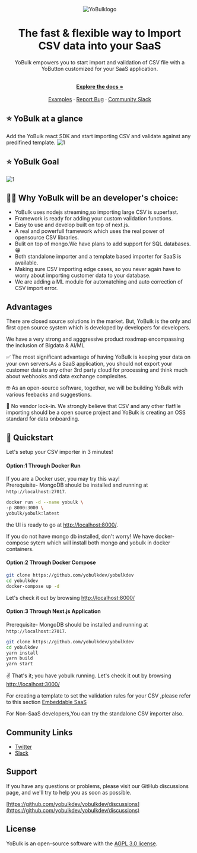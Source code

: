 <div align="center">
  
  ![YoBulklogo](https://user-images.githubusercontent.com/118799976/205481338-370fb73e-d266-499a-bd49-a9c7d54e514a.png)

</div>

<h1 align="center">The fast & flexible way to Import CSV data into your SaaS</h1>

<div align="center">
YoBulk empowers you to start import and validation of CSV file with a YoButton customized for your SaaS application.
</div>

<p align="center">
    <br />
    <a href="https://doc.yobulk.dev" rel="dofollow"><strong>Explore the docs »</strong></a>
    <br />

  <br/>
    <a href="https://doc.yobulk.dev/GetStarted/Demo">Examples</a>
    ·
    <a href="https://github.com/yobulkdev/yobulkdev/issues">Report Bug</a>
    ·
    <a href="https://join.slack.com/t/yobulkdev/shared_invite/zt-1kiutrmhx-6z_Mvq17dW0pPYePrwPocg">Community Slack</a>
</p>

## ⭐ YoBulk at a glance

Add the YoBulk react SDK and start importing CSV and validate against any predifined template.
![1](https://user-images.githubusercontent.com/18412631/202904050-ace18551-3305-4258-8e9d-46afbbdc9cb7.png)

## ⭐ YoBulk Goal

![1](https://user-images.githubusercontent.com/18412631/202903374-33995143-800b-4fa1-86ed-32803bf1eaf3.png)

## 💪💪 Why YoBulk will be an developer's choice:

- YoBulk uses nodejs streaming,so importing large CSV is superfast.
- Framework is ready for adding your custom validation functions.
- Easy to use and develop built on top of next.js.
- A real and powerfull framework which uses the real power of opensource CSV libraries.
- Bulit on top of mongo.We have plans to add support for SQL databases.😁
- Both standalone importer and a template based importer for SaaS is available.
- Making sure CSV importing edge cases, so you never again have to worry about importing customer data to your database.
- We are adding a ML module for automatching and auto correction of CSV import error.

## Advantages

There are closed source solutions in the market. But, YoBulk is the only and first open source system which is developed by developers for developers.

We have a very strong and agggressive product roadmap encompassing the inclusion of Bigdata & AI/ML

✅ The most significant advantage of having YoBulk is keeping your data on your own servers.As a SaaS application, you should not export your customer data to any
other 3rd party cloud for processing and think much about webhooks and data exchange complexites.

🤓 As an open-source software, together, we will be building YoBulk with various feebacks and suggestions.

💙 No vendor lock-in. We strongly believe that CSV and any other flatfile importing should be a open source project and YoBulk is creating an OSS standard for data onboarding.

## 🚀 Quickstart

Let's setup your CSV importer in 3 minutes!

#### Option:1 Through Docker Run

If you are a Docker user, you may try this way!<br>
Prerequisite- MongoDB should be installed and running at `http://localhost:27017`.

```bash
docker run -d --name yobulk \
-p 8000:3000 \
yobulk/yobulk:latest
```

the UI is ready to go at [http://localhost:8000/](http://localhost:8000/).

If you do not have mongo db installed, don't worry! We have docker-compose sytem which will install both mongo and yobulk in docker containers.

#### Option:2 Through Docker Compose

```bash
git clone https://github.com/yobulkdev/yobulkdev
cd yobulkdev
docker-compose up -d
```

Let's check it out by browsing [http://localhost:8000/](http://localhost:8000/)

#### Option:3 Through Next.js Application

Prerequisite- MongoDB should be installed and running at `http://localhost:27017`.

```bash
git clone https://github.com/yobulkdev/yobulkdev
cd yobulkdev
yarn install
yarn build
yarn start
```

✌️ That's it; you have yobulk running. Let's check it out by browsing [http://localhost:3000/](http://localhost:3000/)

For creating a template to set the validation rules for your CSV ,please refer to this section [Embeddable SaaS](https://doc.yobulk.dev/GetStarted/Installation#how-to-embedd-a-csv-import-button-in-your-saas)

For Non-SaaS developers,You can try the standalone CSV importer also.

## Community Links

- [Twitter](https://twitter.com/yobulkdev)
- [Slack](https://join.slack.com/t/yobulkdev/shared_invite/zt-1kiutrmhx-6z_Mvq17dW0pPYePrwPocg)

## Support

If you have any questions or problems, please visit our GitHub discussions page, and we'll try to help you as soon as possible.

[https://github.com/yobulkdev/yobulkdev/discussions](https://github.com/yobulkdev/yobulkdev/discussions)

## License

YoBulk is an open-source software with the [AGPL 3.0 license](https://github.com/yobulkdev/yobulkdev/blob/main/LICENSE.md).
